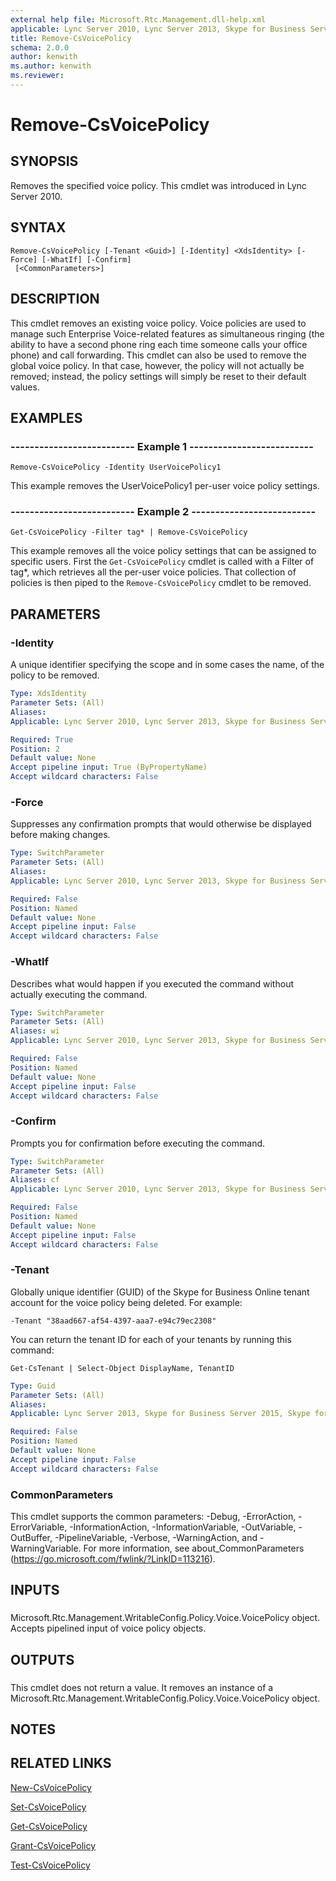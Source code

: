 ```yaml
---
external help file: Microsoft.Rtc.Management.dll-help.xml
applicable: Lync Server 2010, Lync Server 2013, Skype for Business Server 2015, Skype for Business Server 2019
title: Remove-CsVoicePolicy
schema: 2.0.0
author: kenwith
ms.author: kenwith
ms.reviewer:
---
```


# Remove-CsVoicePolicy

## SYNOPSIS
Removes the specified voice policy.
This cmdlet was introduced in Lync Server 2010.


## SYNTAX

```
Remove-CsVoicePolicy [-Tenant <Guid>] [-Identity] <XdsIdentity> [-Force] [-WhatIf] [-Confirm]
 [<CommonParameters>]
```

## DESCRIPTION
This cmdlet removes an existing voice policy.
Voice policies are used to manage such Enterprise Voice-related features as simultaneous ringing (the ability to have a second phone ring each time someone calls your office phone) and call forwarding.
This cmdlet can also be used to remove the global voice policy.
In that case, however, the policy will not actually be removed; instead, the policy settings will simply be reset to their default values.


## EXAMPLES

### -------------------------- Example 1 --------------------------
```
Remove-CsVoicePolicy -Identity UserVoicePolicy1
```

This example removes the UserVoicePolicy1 per-user voice policy settings.


### -------------------------- Example 2 --------------------------
```
Get-CsVoicePolicy -Filter tag* | Remove-CsVoicePolicy
```

This example removes all the voice policy settings that can be assigned to specific users.
First the `Get-CsVoicePolicy` cmdlet is called with a Filter of tag*, which retrieves all the per-user voice policies.
That collection of policies is then piped to the `Remove-CsVoicePolicy` cmdlet to be removed.


## PARAMETERS

### -Identity
A unique identifier specifying the scope and in some cases the name, of the policy to be removed.


```yaml
Type: XdsIdentity
Parameter Sets: (All)
Aliases: 
Applicable: Lync Server 2010, Lync Server 2013, Skype for Business Server 2015, Skype for Business Server 2019

Required: True
Position: 2
Default value: None
Accept pipeline input: True (ByPropertyName)
Accept wildcard characters: False
```

### -Force
Suppresses any confirmation prompts that would otherwise be displayed before making changes.

```yaml
Type: SwitchParameter
Parameter Sets: (All)
Aliases: 
Applicable: Lync Server 2010, Lync Server 2013, Skype for Business Server 2015, Skype for Business Server 2019

Required: False
Position: Named
Default value: None
Accept pipeline input: False
Accept wildcard characters: False
```

### -WhatIf
Describes what would happen if you executed the command without actually executing the command.

```yaml
Type: SwitchParameter
Parameter Sets: (All)
Aliases: wi
Applicable: Lync Server 2010, Lync Server 2013, Skype for Business Server 2015, Skype for Business Server 2019

Required: False
Position: Named
Default value: None
Accept pipeline input: False
Accept wildcard characters: False
```

### -Confirm
Prompts you for confirmation before executing the command.

```yaml
Type: SwitchParameter
Parameter Sets: (All)
Aliases: cf
Applicable: Lync Server 2010, Lync Server 2013, Skype for Business Server 2015, Skype for Business Server 2019

Required: False
Position: Named
Default value: None
Accept pipeline input: False
Accept wildcard characters: False
```

### -Tenant
Globally unique identifier (GUID) of the Skype for Business Online tenant account for the voice policy being deleted.
For example:

`-Tenant "38aad667-af54-4397-aaa7-e94c79ec2308"`

You can return the tenant ID for each of your tenants by running this command:

`Get-CsTenant | Select-Object DisplayName, TenantID`

```yaml
Type: Guid
Parameter Sets: (All)
Aliases: 
Applicable: Lync Server 2013, Skype for Business Server 2015, Skype for Business Server 2019

Required: False
Position: Named
Default value: None
Accept pipeline input: False
Accept wildcard characters: False
```

### CommonParameters
This cmdlet supports the common parameters: -Debug, -ErrorAction, -ErrorVariable, -InformationAction, -InformationVariable, -OutVariable, -OutBuffer, -PipelineVariable, -Verbose, -WarningAction, and -WarningVariable. For more information, see about_CommonParameters (https://go.microsoft.com/fwlink/?LinkID=113216).

## INPUTS

###  
Microsoft.Rtc.Management.WritableConfig.Policy.Voice.VoicePolicy object.
Accepts pipelined input of voice policy objects.

## OUTPUTS

###  
This cmdlet does not return a value.
It removes an instance of a Microsoft.Rtc.Management.WritableConfig.Policy.Voice.VoicePolicy object.

## NOTES

## RELATED LINKS

[New-CsVoicePolicy](New-CsVoicePolicy.md)

[Set-CsVoicePolicy](Set-CsVoicePolicy.md)

[Get-CsVoicePolicy](Get-CsVoicePolicy.md)

[Grant-CsVoicePolicy](Grant-CsVoicePolicy.md)

[Test-CsVoicePolicy](Test-CsVoicePolicy.md)

